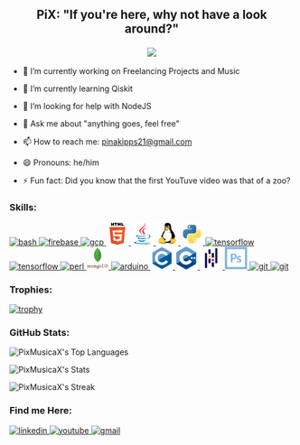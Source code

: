 <p align = "center">
  <H2><p align = "center"> PiX: "If you're here, why not have a look around?" </p></H2>

  <p align="center">
  <img src="https://github.com/PixMusicaX/PiXMusicaX/blob/main/ult2.gif" />
  </p>
</p>


- 🔭 I’m currently working on Freelancing Projects and Music

- 🌱 I’m currently learning Qiskit

<!--- 👯 I’m looking to collaborate on -->
- 🤔 I’m looking for help with NodeJS

- 💬 Ask me about "anything goes, feel free"

- 📫 How to reach me: pinakipps21@gmail.com

- 😄 Pronouns: he/him

- ⚡ Fun fact: Did you know that the first YouTuve video was that of a zoo?
<!--
comment syntax
-->

<H3> Skills: </H3>

<a href="https://www.gnu.org/software/bash/" target="_blank" rel="noreferrer"> <img src="https://www.vectorlogo.zone/logos/gnu_bash/gnu_bash-icon.svg" alt="bash" width="40" height="40"/> </a> <a href="https://firebase.google.com/" target="_blank" rel="noreferrer"> <img src="https://www.vectorlogo.zone/logos/firebase/firebase-icon.svg" alt="firebase" width="40" height="40"/> </a> <a href="https://cloud.google.com" target="_blank" rel="noreferrer"> <img src="https://www.vectorlogo.zone/logos/google_cloud/google_cloud-icon.svg" alt="gcp" width="40" height="40"/> </a> <a href="https://www.w3.org/html/" target="_blank" rel="noreferrer"> <img src="https://raw.githubusercontent.com/devicons/devicon/master/icons/html5/html5-original-wordmark.svg" alt="html5" width="40" height="40"/> </a> <a href="https://www.java.com" target="_blank" rel="noreferrer"> <img src="https://raw.githubusercontent.com/devicons/devicon/master/icons/java/java-original.svg" alt="java" width="40" height="40"/> </a> <a href="https://www.linux.org/" target="_blank" rel="noreferrer"> <img src="https://raw.githubusercontent.com/devicons/devicon/master/icons/linux/linux-original.svg" alt="linux" width="40" height="40"/> </a> <a href="https://www.python.org" target="_blank" rel="noreferrer"> <img src="https://raw.githubusercontent.com/devicons/devicon/master/icons/python/python-original.svg" alt="python" width="40" height="40"/> </a> <a href="https://www.tensorflow.org" target="_blank" rel="noreferrer"> <img src="https://www.vectorlogo.zone/logos/tensorflow/tensorflow-icon.svg" alt="tensorflow" width="40" height="40"/> </a> <a href="https://azure.microsoft.com/en-in/" target="_blank" rel="noreferrer"> <img src="https://www.vectorlogo.zone/logos/microsoft_azure/microsoft_azure-icon.svg" alt="tensorflow" width="40" height="40"/> </a> <a href="https://www.perl.org/" target="_blank" rel="noreferrer"> <img src="https://www.vectorlogo.zone/logos/perl/perl-icon.svg" alt="perl" width="40" height="40"/> </a> <a href="https://www.mongodb.com/" target="_blank" rel="noreferrer"> <img src="https://raw.githubusercontent.com/devicons/devicon/master/icons/mongodb/mongodb-original-wordmark.svg" alt="mongodb" width="40" height="40"/> </a> <a href="https://www.arduino.cc/" target="_blank" rel="noreferrer"> <img src="https://cdn.worldvectorlogo.com/logos/arduino-1.svg" alt="arduino" width="40" height="40"/> </a> <a href="https://www.cprogramming.com/" target="_blank" rel="noreferrer"> <img src="https://raw.githubusercontent.com/devicons/devicon/master/icons/c/c-original.svg" alt="c" width="40" height="40"/> </a> <a href="https://www.w3schools.com/cpp/" target="_blank" rel="noreferrer"> <img src="https://raw.githubusercontent.com/devicons/devicon/master/icons/cplusplus/cplusplus-original.svg" alt="cplusplus" width="40" height="40"/> </a> <a href="https://pandas.pydata.org/" target="_blank" rel="noreferrer"> <img src="https://raw.githubusercontent.com/devicons/devicon/2ae2a900d2f041da66e950e4d48052658d850630/icons/pandas/pandas-original.svg" alt="pandas" width="40" height="40"/> </a> <a href="https://www.photoshop.com/en" target="_blank" rel="noreferrer"> <img src="https://raw.githubusercontent.com/devicons/devicon/master/icons/photoshop/photoshop-line.svg" alt="photoshop" width="40" height="40"/> </a> <a href="https://git-scm.com/" target="_blank" rel="noreferrer"> <img src="https://www.vectorlogo.zone/logos/git-scm/git-scm-icon.svg" alt="git" width="40" height="40"/> </a> <a href="https://git-scm.com/" target="_blank" rel="noreferrer"> <img src="https://seeklogo.com/images/Y/youtube-icon-logo-521820CDD7-seeklogo.com.png" alt="git" width="40" height="40"/> </a>

<H3> Trophies: </H3>

  [![trophy](https://github-profile-trophy.vercel.app/?username=PixMusicaX&theme=juicyfresh)](https://github.com/ryo-ma/github-profile-trophy)
  
<H3> GitHub Stats: </H3>

![PixMusicaX's Top Languages](https://github-readme-stats.vercel.app/api/top-langs/?username=PixMusicaX&theme=gruvbox&show_icons=true&hide_border=true&layout=compact)

![PixMusicaX's Stats](https://github-readme-stats.vercel.app/api?username=PixMusicaX&theme=gruvbox&show_icons=true&hide_border=true&count_private=true)

![PixMusicaX's Streak](https://github-readme-streak-stats.herokuapp.com/?user=PixMusicaX&theme=gruvbox&hide_border=true)

<H3> Find me Here: </H3>

<a href="https://www.linkedin.com/in/pinaki-pritam-singha-6450a2214/" target="_blank" rel="noreferrer"> <img src="https://www.vectorlogo.zone/logos/linkedin/linkedin-icon.svg" alt="linkedin" width="40" height="40"/> </a> <a href="https://www.youtube.com/@pixmusicax" target="_blank" rel="noreferrer"> <img src="https://www.vectorlogo.zone/logos/youtube/youtube-icon.svg" alt="youtube" width="40" height="40"/> </a> <a href="https://mail.google.com/mail/?view=cm&fs=1&tf=1&to=pinakig5@gmail.com" target="_blank" rel="noreferrer"> <img src="https://www.vectorlogo.zone/logos/gmail/gmail-icon.svg" alt="gmail" width="40" height="40"/> </a>
